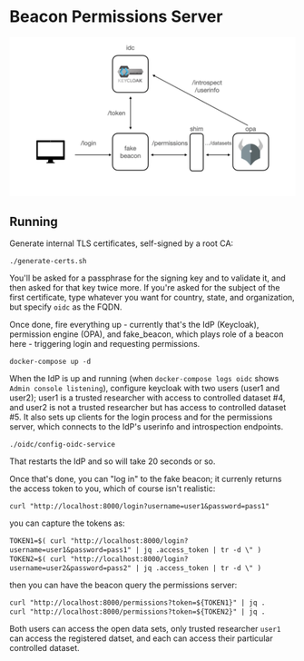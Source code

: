 # Beacon Permissions Server

![Diagram showing interactions between services](./diagram.png)

## Running

Generate internal TLS certificates, self-signed by a root CA:

```
./generate-certs.sh
```

You'll be asked for a passphrase for the signing key and to validate it, and then asked for that key twice more.
If you're asked for the subject of the first certificate, type whatever you want for country, state, and organization,
but specify `oidc` as the FQDN.

Once done, fire everything up - currently that's the IdP (Keycloak), permission engine (OPA), and fake_beacon, which
plays role of a beacon here - triggering login and requesting permissions.

```
docker-compose up -d
```

When the IdP is up and running (when `docker-compose logs oidc` shows `Admin console listening`), configure keycloak
with two users (user1 and user2); user1 is a trusted researcher with access to controlled dataset #4, and user2 is
not a trusted researcher but has access to controlled dataset #5.  It also sets up clients for the login process
and for the permissions server, which connects to the IdP's userinfo and introspection endpoints.

 ```
 ./oidc/config-oidc-service
 ```
That restarts the IdP and so will take 20 seconds or so.

Once that's done, you can "log in" to the fake beacon; it currenly returns the access token to you, which of course
isn't realistic:

```
curl "http://localhost:8000/login?username=user1&password=pass1"

```

you can capture the tokens as:

```
TOKEN1=$( curl "http://localhost:8000/login?username=user1&password=pass1" | jq .access_token | tr -d \" )
TOKEN2=$( curl "http://localhost:8000/login?username=user2&password=pass2" | jq .access_token | tr -d \" )
```

then you can have the beacon query the permissions server:

```
curl "http://localhost:8000/permissions?token=${TOKEN1}" | jq .
curl "http://localhost:8000/permissions?token=${TOKEN2}" | jq .
```

Both users can access the open data sets, only trusted researcher `user1` can access the registered datset,
and each can access their particular controlled dataset.
